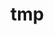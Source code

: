 <!--
 * @Author: ustinian-wang wangjser@gmail.com
 * @Date: 2024-09-23 22:29:19
 * @LastEditors: ustinian-wang wangjser@gmail.com
 * @LastEditTime: 2025-03-04 00:16:39
 * @FilePath: \blog\docs\todo\tmp.md
 * @Description: 这是默认设置,请设置`customMade`, 打开koroFileHeader查看配置 进行设置: https://github.com/OBKoro1/koro1FileHeader/wiki/%E9%85%8D%E7%BD%AE
-->
# tmp